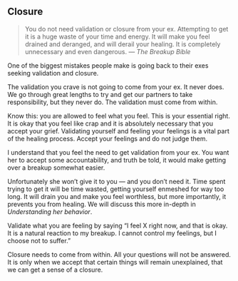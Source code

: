 ## Closure

> You do not need validation or closure from your ex. Attempting to get it is a huge waste of your time and energy. It will make you feel drained and deranged, and will derail your healing. It is completely unnecessary and even dangerous. — _The Breakup Bible_

One of the biggest mistakes people make is going back to their exes seeking validation and closure.

The validation you crave is not going to come from your ex. It never does. We go through great lengths to try and get our partners to take responsibility, but they never do. The validation must come from within.

Know this: you are allowed to feel what you feel. This is your essential right. It is okay that you feel like crap and it is absolutely necessary that you accept your grief. Validating yourself and feeling your feelings is a vital part of the healing process. Accept your feelings and do not judge them.

I understand that you feel the need to get validation from your ex. You want her to accept some accountability, and truth be told, it would make getting over a breakup somewhat easier.

Unfortunately she won’t give it to you — and you don’t need it. Time spent trying to get it will be time wasted, getting yourself enmeshed for way too long. It will drain you and make you feel worthless, but more importantly, it prevents you from healing. We will discuss this more in-depth in _Understanding her behavior_.

Validate what you are feeling by saying “I feel X right now, and that is okay. It is a natural reaction to my breakup. I cannot control my feelings, but I choose not to suffer.”

Closure needs to come from within. All your questions will not be answered. It is only when we accept that certain things will remain unexplained, that we can get a sense of a closure.